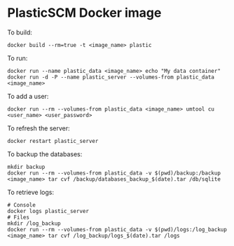 # PlasticSCM Docker image

To build:

    docker build --rm=true -t <image_name> plastic

To run:

    docker run --name plastic_data <image_name> echo "My data container"
    docker run -d -P --name plastic_server --volumes-from plastic_data <image_name>

To add a user:

    docker run --rm --volumes-from plastic_data <image_name> umtool cu <user_name> <user_password>

To refresh the server:

    docker restart plastic_server

To backup the databases:

    mkdir backup
    docker run --rm --volumes-from plastic_data -v $(pwd)/backup:/backup <image_name> tar cvf /backup/databases_backup_$(date).tar /db/sqlite

To retrieve logs:

    # Console
    docker logs plastic_server
    # Files
    mkdir /log_backup
    docker run --rm --volumes-from plastic_data -v $(pwd)/logs:/log_backup <image_name> tar cvf /log_backup/logs_$(date).tar /logs
